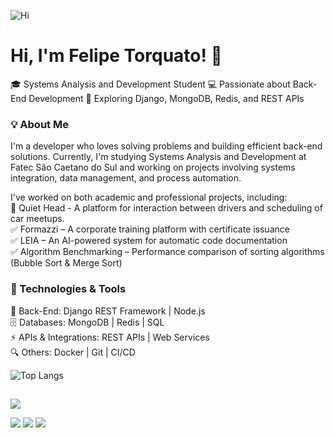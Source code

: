 ![Hi](https://media.giphy.com/media/hvRJCLFzcasrR4ia7z/giphy.gif)  
# Hi, I'm Felipe Torquato! 👋


🎓 Systems Analysis and Development Student
💻 Passionate about Back-End Development
🚀 Exploring Django, MongoDB, Redis, and REST APIs

### 💡 About Me

I'm a developer who loves solving problems and building efficient back-end solutions. Currently, I'm studying Systems Analysis and Development at Fatec São Caetano do Sul and working on projects involving systems integration, data management, and process automation.

I've worked on both academic and professional projects, including:<br>
🚧 Quiet Head - A platform for interaction between drivers and scheduling of car meetups. <br>
✅ Formazzi – A corporate training platform with certificate issuance<br>
✅ LEIA – An AI-powered system for automatic code documentation<br>
✅ Algorithm Benchmarking – Performance comparison of sorting algorithms (Bubble Sort & Merge Sort)<br>

### 🔧 Technologies & Tools
💾 Back-End: Django REST Framework | Node.js <br>
🗄️ Databases: MongoDB | Redis | SQL <br>
⚡ APIs & Integrations: REST APIs | Web Services<br>
🔍 Others: Docker | Git | CI/CD<br>

![Top Langs](https://github-readme-stats.vercel.app/api/top-langs/?username=felpsts&layout=compact&theme=transparent)
##


<img src="https://skillicons.dev/icons?i=,nodejs,python,flask,typescript,c,dotnet,java,nextjs,mysql,mongodb,django,redis,dart" /><br>

<div> 
 <a href="https://discord.gg/Felpst#7547" target="_blank"><img src="https://img.shields.io/badge/Discord-7289DA?style=for-the-badge&logo=discord&logoColor=white" target="_blank"></a> 
  <a href = "mailto:macleimotog0@gmail.com"><img src="https://img.shields.io/badge/-Gmail-%23333?style=for-the-badge&logo=gmail&logoColor=white" target="_blank"></a>
  <a href="https://www.linkedin.com/in/felipe-torquato-3a037b206/" target="_blank"><img src="https://img.shields.io/badge/-LinkedIn-%230077B5?style=for-the-badge&logo=linkedin&logoColor=white" target="_blank"></a> 
</div>
